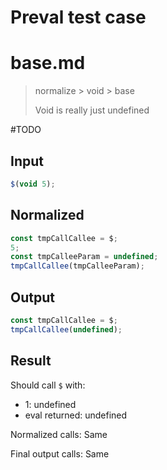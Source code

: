 # Preval test case

# base.md

> normalize > void > base
>
> Void is really just undefined

#TODO

## Input

`````js filename=intro
$(void 5);
`````

## Normalized

`````js filename=intro
const tmpCallCallee = $;
5;
const tmpCalleeParam = undefined;
tmpCallCallee(tmpCalleeParam);
`````

## Output

`````js filename=intro
const tmpCallCallee = $;
tmpCallCallee(undefined);
`````

## Result

Should call `$` with:
 - 1: undefined
 - eval returned: undefined

Normalized calls: Same

Final output calls: Same
